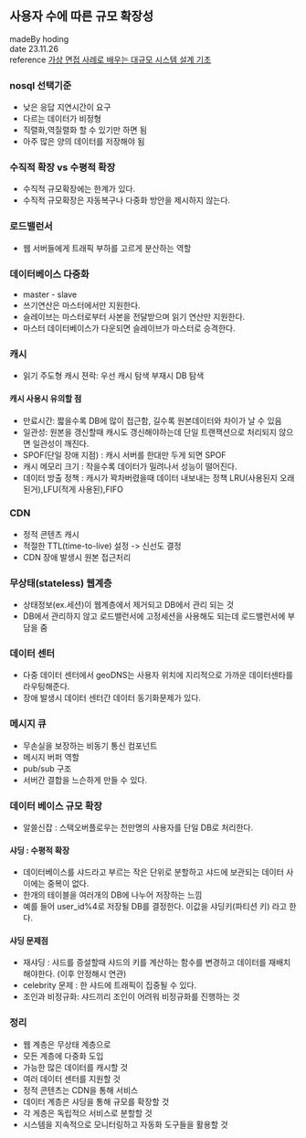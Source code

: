 ## 사용자 수에 따른 규모 확장성
madeBy hoding  
date 23.11.26  
reference [가상 면접 사례로 배우는 대규모 시스템 설계 기초](https://product.kyobobook.co.kr/detail/S000001033116)    


### nosql 선택기준
- 낮은 응답 지연시간이 요구
- 다르는 데이터가 비정형
- 직렬화,역질렬화 할 수 있기만 하면 됨
- 아주 많은 양의 데이터를 저장해야 됨

### 수직적 확장 vs 수평적 확장
- 수직적 규모확장에는 한계가 있다.
- 수직적 규모확장은 자동복구나 다중화 방안을 제시하지 않는다.

### 로드밸런서
- 웹 서버들에게 트래픽 부하를 고르게 분산하는 역할

### 데이터베이스 다중화
- master - slave
- 쓰기연산은 마스터에서만 지원한다.
- 슬레이브는 마스터로부터 사본을 전달받으며 읽기 연산만 지원한다.
- 마스터 데이터베이스가 다운되면 슬레이브가 마스터로 승격한다.

### 캐시
- 읽기 주도형 캐시 젼락: 우선 캐시 탐색 부재시 DB 탐색

#### 캐시 사용시 유의할 점
- 만료시간: 짧을수록 DB에 많이 접근함, 길수록 원본데이터와 차이가 날 수 있음
- 일관성: 원본을 갱신할때 캐시도 갱신해야하는데 단일 트랜잭션으로 처리되지 않으면 일관성이 깨진다.
- SPOF(단일 장애 지점) : 캐시 서버를 한대만 두게 되면 SPOF
- 캐시 메모리 크기 : 작을수록 데이터가 밀려나서 성능이 떨어진다.
- 데이터 방출 정책 : 캐시가 꽉차버렸을때 데이터 내보내는 정책 LRU(사용된지 오래된거),LFU(적게 사용된),FIFO

### CDN
- 정적 콘텐츠 캐시  
- 적절한 TTL(time-to-live) 설정 -> 신선도 결정
- CDN 장애 발생시 원본 접근처리

### 무상태(stateless) 웹계층
- 상태정보(ex.세션)이 웹계층에서 제거되고 DB에서 관리 되는 것
- DB에서 관리하지 않고 로드밸런서에 고정세션을 사용해도 되는데 로드밸런서에 부담을 줌

### 데이터 센터
- 다중 데이터 센터에서 geoDNS는 사용자 위치에 지리적으로 가까운 데이터센타를 라우팅해준다.
- 장애 발생시 데이터 센터간 데이터 동기화문제가 있다.

### 메시지 큐
- 무손실을 보장하는 비동기 통신 컴포넌트
- 메시지 버퍼 역할
- pub/sub 구조
- 서버간 결합을 느슨하게 만들 수 있다.

### 데이터 베이스 규모 확장
- 알쓸신잡 : 스택오버플로우는 천만명의 사용자를 단일 DB로 처리한다.
#### 샤딩 : 수평적 확장
- 데이터베이스를 샤드라고 부르는 작은 단위로 분할하고 샤드에 보관되는 데이터 사이에는 중복이 없다.
- 한개의 테이블을 여러개의 DB에 나누어 저장하는 느낌
- 예를 들어 user_id%4로 저장될 DB를 결정한다. 이값을 샤딩키(파티션 키) 라고 한다.

#### 샤딩 문제점
- 재샤딩 : 샤드를 증설할때 샤드의 키를 계산하는 함수를 변경하고 데이터를 재배치 해야한다. (이후 안정해시 연관)
- celebrity 문제 : 한 샤드에 트래픽이 집중될 수 있다.
- 조인과 비정규화: 샤드끼리 조인이 어려워 비정규화를 진행하는 것


### 정리
- 웹 계층은 무상태 계층으로 
- 모든 계층에 다중화 도입 
- 가능한 많은 데이터를 캐시할 것 
- 여러 데이터 센터를 지원할 것
- 정적 콘텐츠는 CDN을 통해 서비스 
- 데이터 계층은 샤딩을 통해 규모를 확장할 것 
- 각 게층은 독립적으 서비스로 분할할 것 
- 시스템을 지속적으로 모니터링하고 자동화 도구들을 활용할 것